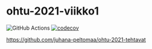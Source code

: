 # ohtu-2021-viikko1
![GitHub Actions](https://github.com/juhana-peltomaa/ohtu-2021-viikko1/workflows/CI/badge.svg)
[![codecov](https://codecov.io/gh/juhana-peltomaa/ohtu-2021-viikko1/branch/main/graph/badge.svg?token=9TLPX3WV5Z)](https://codecov.io/gh/juhana-peltomaa/ohtu-2021-viikko1)

https://github.com/juhana-peltomaa/ohtu-2021-tehtavat

